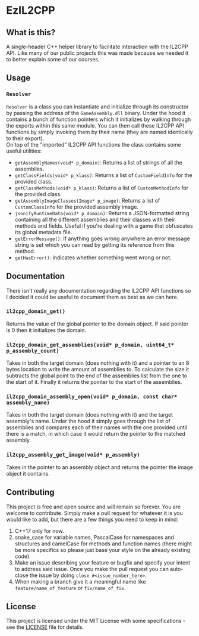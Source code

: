 # EzIL2CPP

## What is this?

A single-header C++ helper library to facilitate interaction with the IL2CPP API. Like many of our public projects this was made because we needed it to better explain some of our courses.

## Usage

### `Resolver`

`Resolver` is a class you can instantiate and initialize through its constructor by passing the address of the `GameAssembly.dll` binary. Under the hood it contains a bunch of function pointers which it initializes 
by walking through the exports within this same module. You can then call these IL2CPP API functions by simply invoking them by their name (they are named identically to their export).
<br />
On top of the "imported" IL2CPP API functions the class contains some useful utilities:
- `getAssemblyNames(void* p_domain)`: Returns a list of strings of all the assemblies.
- `getClassFields(void* p_klass)`: Returns a list of `CustomFieldInfo` for the provided class.
- `getClassMethods(void* p_klass)`: Returns a list of `CustomMethodInfo` for the provided class.
- `getAssemblyImageClasses(Image* p_image)`: Returns a list of `CustomClassInfo` for the provided assembly image.
- `jsonifyRuntimeData(void* p_domain)`: Returns a JSON-formatted string containing all the different assemblies and their classes with their methods and fields. Useful if you're dealing with a game that obfuscates
its global metadata file.
- `getErrorMessage()`: If anything goes wrong anywhere an error message string is set which you can read by getting its reference from this method.
- `getHasError()`: Indicates whether something went wrong or not.

## Documentation

There isn't really any documentation regarding the IL2CPP API functions so I decided it could be useful to document them as best as we can here.

### `il2cpp_domain_get()`

Returns the value of the global pointer to the domain object. If said pointer is 0 then it initializes the domain.

### `il2cpp_domain_get_assemblies(void* p_domain, uint64_t* p_assembly_count)`

Takes in both the target domain (does nothing with it) and a pointer to an 8 bytes location to write the amount of assemblies to. To calculate the size
it subtracts the global point to the end of the assemblies list from the one to the start of it. Finally it returns the pointer to the start of the assemblies.

### `il2cpp_domain_assembly_open(void* p_domain, const char* assembly_name)`

Takes in both the target domain (does nothing with it) and the target assembly's name. Under the hood it simply goes through the list of assemblies and compares each of
their names with the one provided until there is a match, in which case it would return the pointer to the matched assembly.

### `il2cpp_assembly_get_image(void* p_assembly)`

Takes in the pointer to an assembly object and returns the pointer the image object it contains.

## Contributing

This project is free and open source and will remain so forever. You are welcome to contribute. Simply make a pull request for whatever it is you would like to add, but
there are a few things you need to keep in mind:

1. C++17 only for now.
2. snake_case for variable names, PascalCase for namespaces and structures and camelCase for methods and function names (there might be more specifics so please just
base your style on the already existing code).
3. Make an issue describing your feature or bugfix and specify your intent to address said issue. Once you make the pull request you can auto-close the issue by doing `close #<issue_number_here>`.
4. When making a branch give it a meaningful name like `feature/name_of_feature` or `fix/name_of_fix`.

## License

This project is licensed under the MIT License with some specifications - see the [LICENSE](LICENSE) file for details.

